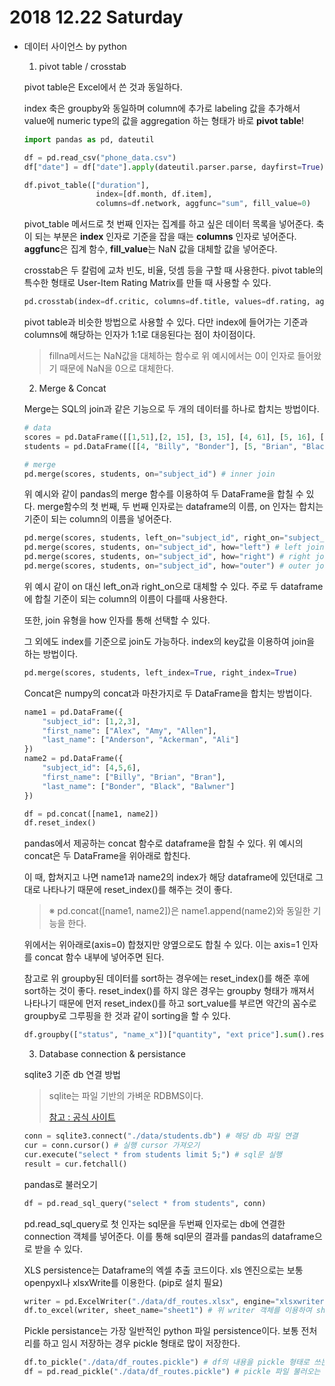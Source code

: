 # 2018 12.22 Saturday

- 데이터 사이언스 by python

    1. pivot table / crosstab

    pivot table은 Excel에서 쓴 것과 동일하다.
    
    index 축은 groupby와 동일하며 column에 추가로 labeling 값을 추가해서 value에 numeric type의 값을 aggregation 하는 형태가 바로 **pivot table**!

    ```python
    import pandas as pd, dateutil

    df = pd.read_csv("phone_data.csv")
    df["date"] = df["date"].apply(dateutil.parser.parse, dayfirst=True)
    
    df.pivot_table(["duration"],
                    index=[df.month, df.item],
                    columns=df.network, aggfunc="sum", fill_value=0)
    ```

    pivot_table 메서드로 첫 번째 인자는 집계를 하고 싶은 데이터 목록을 넣어준다.
    축이 되는 부분은 **index** 인자로 기준을 잡을 때는 **columns** 인자로 넣어준다.
    **aggfunc**은 집계 함수, **fill_value**는 NaN 값을 대체할 값을 넣어준다.

    crosstab은 두 칼럼에 교차 빈도, 비율, 덧셈 등을 구할 때 사용한다.
    pivot table의 특수한 형태로 User-Item Rating Matrix를 만들 때 사용할 수 있다.

    ```python
    pd.crosstab(index=df.critic, columns=df.title, values=df.rating, aggfunc="first").fillna(0)
    ```

    pivot table과 비슷한 방법으로 사용할 수 있다. 다만 index에 들어가는 기준과 columns에 해당하는 인자가 1:1로 대응된다는 점이 차이점이다.

    > fillna메서드는 NaN값을 대체하는 함수로 위 예시에서는 0이 인자로 들어왔기 때문에 NaN을 0으로 대체한다.

    2. Merge & Concat

    Merge는 SQL의 join과 같은 기능으로 두 개의 데이터를 하나로 합치는 방법이다.

    ```python
    # data
    scores = pd.DataFrame([[1,51],[2, 15], [3, 15], [4, 61], [5, 16], [7, 14]], columns=["subject_id", "test_score"])
    students = pd.DataFrame([[4, "Billy", "Bonder"], [5, "Brian", "Black"], [6, "Bran", "Balwner"], [7, "Bryce", "Brice"], [8, "Betty", "Btisan"]], columns=["subject_id", "first_name", "last_name"])

    # merge
    pd.merge(scores, students, on="subject_id") # inner join
    ```

    위 예시와 같이 pandas의 merge 함수를 이용하여 두 DataFrame을 합칠 수 있다. merge함수의 첫 번째, 두 번째 인자로는 dataframe의 이름, on 인자는 합치는 기준이 되는 column의 이름을 넣어준다.

    ```python
    pd.merge(scores, students, left_on="subject_id", right_on="subject_id")  
    pd.merge(scores, students, on="subject_id", how="left") # left join  
    pd.merge(scores, students, on="subject_id", how="right") # right join
    pd.merge(scores, students, on="subject_id", how="outer") # outer join
    ```

    위 예시 같이 on 대신 left_on과 right_on으로 대체할 수 있다. 주로 두 dataframe에 합칠 기준이 되는 column의 이름이 다를때 사용한다.

    또한, join 유형을 how 인자를 통해 선택할 수 있다.

    그 외에도 index를 기준으로 join도 가능하다. index의 key값을 이용하여 join을 하는 방법이다.

    ```python
    pd.merge(scores, students, left_index=True, right_index=True)
    ```

    Concat은 numpy의 concat과 마찬가지로 두 DataFrame을 합치는 방법이다.

    ```python
    name1 = pd.DataFrame({
        "subject_id": [1,2,3],
        "first_name": ["Alex", "Amy", "Allen"],
        "last_name": ["Anderson", "Ackerman", "Ali"]
    })
    name2 = pd.DataFrame({
        "subject_id": [4,5,6],
        "first_name": ["Billy", "Brian", "Bran"],
        "last_name": ["Bonder", "Black", "Balwner"]
    })
    
    df = pd.concat([name1, name2])
    df.reset_index()
    ```
    pandas에서 제공하는 concat 함수로 dataframe을 합칠 수 있다. 위 예시의 concat은 두 DataFrame을 위아래로 합친다.

    이 때, 합쳐지고 나면 name1과 name2의 index가 해당 dataframe에 있던대로 그대로 나타나기 때문에 reset_index()를 해주는 것이 좋다.

    > ※ pd.concat([name1, name2])은 name1.append(name2)와 동일한 기능을 한다.

    위에서는 위아래로(axis=0) 합쳤지만 양옆으로도 합칠 수 있다. 이는 axis=1 인자를 concat 함수 내부에 넣어주면 된다.

    참고로 위 groupby된 데이터를 sort하는 경우에는 reset_index()를 해준 후에 sort하는 것이 좋다. reset_index()를 하지 않은 경우는 groupby 형태가 깨져서 나타나기 때문에 먼저 reset_index()를 하고 sort_value를 부르면 약간의 꼼수로 groupby로 그루핑을 한 것과 같이 sorting을 할 수 있다.

    ```python
    df.groupby(["status", "name_x"])["quantity", "ext price"].sum().reset_index().sort_value(by=["status", "quantity"], ascending=False)
    ```

    3. Database connection & persistance

    sqlite3 기준 db 연결 방법

    > sqlite는 파일 기반의 가벼운 RDBMS이다.
    >
    > [참고 : 공식 사이트](https://www.sqlite.org/index.html)

    ```python
    conn = sqlite3.connect("./data/students.db") # 해당 db 파일 연결
    cur = conn.cursor() # 실행 cursor 가져오기
    cur.execute("select * from students limit 5;") # sql문 실행
    result = cur.fetchall()
    ```

    pandas로 불러오기

    ```python
    df = pd.read_sql_query("select * from students", conn)
    ```
    pd.read_sql_query로 첫 인자는 sql문을 두번째 인자로는 db에 연결한 connection 객체를 넣어준다. 이를 통해 sql문의 결과를 pandas의 dataframe으로 받을 수 있다.
    
    XLS persistence는 Dataframe의 엑셀 추출 코드이다.
    xls 엔진으로는 보통 openpyxl나 xlsxWrite를 이용한다. (pip로 설치 필요)

    ```python
    writer = pd.ExcelWriter("./data/df_routes.xlsx", engine="xlsxwriter") # 첫번째 인자로 들어온 경로에 xlsxwriter 엔진을 이용하여 적겠다는 의미
    df.to_excel(writer, sheet_name="sheet1") # 위 writer 객체를 이용하여 sheet1에 df의 내용을 쓰는 방법
    ```

    Pickle persistance는 가장 일반적인 python 파일 persistence이다.
    보통 전처리를 하고 임시 저장하는 경우 pickle 형태로 많이 저장한다.

    ```python
    df.to_pickle("./data/df_routes.pickle") # df의 내용을 pickle 형태로 쓰는 방법
    df = pd.read_pickle("./data/df_routes.pickle") # pickle 파일 불러오는 방법
    ```
    